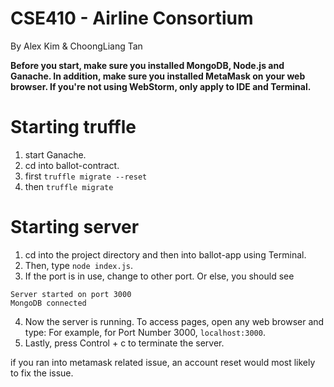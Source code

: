 # CSE410 - Airline Consortium
By Alex Kim & ChoongLiang Tan

**Before you start, make sure you installed MongoDB, Node.js and Ganache.
In addition, make sure you installed MetaMask on your web browser.
If you're not using WebStorm, only apply to IDE and Terminal.**

Starting truffle 
================
1. start Ganache.
2. cd into ballot-contract.
3. first ```truffle migrate --reset```
4. then ```truffle migrate ```

Starting server
===============

1. cd into the project directory and then into ballot-app using Terminal.
2. Then, type ```node index.js```.
3. If the port is in use, change to other port. Or else, you should see

```
Server started on port 3000
MongoDB connected
```

4. Now the server is running. To access pages, open any web browser and type:
For example, for Port Number 3000, ```localhost:3000```.
5. Lastly, press Control + c to terminate the server.

if you ran into metamask related issue, an account reset would most likely to fix the issue.
